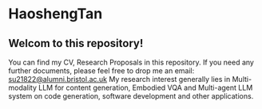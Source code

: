 # HaoshengTan
## Welcom to this repository!
You can find my CV, Research Proposals in this repository. If you need any further documents, please feel free to drop me an email: su21822@alumni.bristol.ac.uk
My research interest generally lies in Multi-modality LLM for content generation, Embodied VQA and Multi-agent LLM system on code generation, software development and other applications. 

